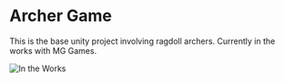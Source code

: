 # Archer Game
This is the base unity project involving ragdoll archers. Currently in the works with MG Games.  

![In the Works](https://i.imgur.com/LjHyEPU.gif)
